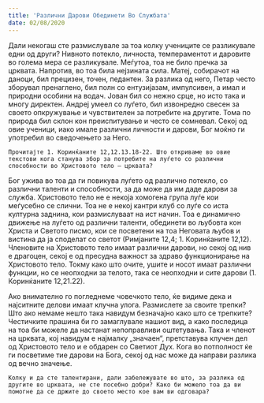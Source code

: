 ```yaml
---
title: 'Различни Дарови Обединети Во Службата'
date: 02/08/2020
---
```


Дали некогаш сте размислувале за тоа колку учениците се разликувале едни од други? Нивното потекло, личноста, темпераментот и даровите во голема мера се разликувале. Меѓутоа, тоа не било пречка за црквата. Напротив, во тоа била нејзината сила. Матеј, собирачот на даноци, бил прецизен, точен, педантен. За разлика од него, Петар често зборувал пренаглено, бил полн со ентузијазам, импулсивен, а имал и природни особини на водач. Јован бил со нежно срце, но исто така и многу директен. Андреј умеел со луѓето, бил извонредно свесен за своето опкружување и чувствителен за потребите на другите. Тома по природа бил склон кон преиспитување и често се сомневал. Секој од овие ученици, иако имале различни личности и дарови, Бог моќно ги употребил во сведочењето за Него.

`Прочитајте 1. Коринќаните 12,12.13.18-22. Што откриваме во овие текстови кога станува збор за потребите на луѓето со различни способности во Христовото тело – црквата?`

Бог ужива во тоа да ги повикува луѓето од различно потекло, со различни таленти и способности, за да може да им даде дарови за служба. Христовото тело не е некоја хомогена група луѓе кои меѓусебно се слични. Тоа не е некој кантри клуб со луѓе со иста културна заднина, кои размислуваат на ист начин. Тоа е динамично движење на луѓето од различни таленти, обединети во љубовта кон Христа и Светото писмо, кои се посветени на тоа Неговата љубов и вистина да ја споделат со светот (Римјаните 12,4; 1. Коринќаните 12,12). Членовите на Христовото тело имаат различни дарови, но секој од нив е драгоцен, секој е од пресудна важност за здраво функционирање на Христовото тело. Токму како што очите, ушите и носот имаат различни функции, но се неопходни за телото, така се неопходни и сите дарови (1. Коринќаните 12,21.22).

Ако внимателно го погледнеме човечкото тело, ќе видиме дека и најситните делови имаат клучна улога. Размислете за своите трепки? Што ако немаме нешто така навидум безначајно како што се трепките? Честичките прашина би го замаглувале нашиот вид, а како последица на тоа би можеле да настанат непоправливи оштетувања. Така и членот на црквата, кој навидум е најмалку „значаен“, претставува клучен дел од Христовото тело и е обдарен со Светиот Дух. Кога во потполност ќе ги посветиме тие дарови на Бога, секој од нас може да направи разлика од вечно значење.

`Колку и да сте талентирани, дали забележувате во што, за разлика од другите во црквата, не сте посебно добри? Како би можело тоа да ви помогне да се држите до своето место кое вам ви одговара?`